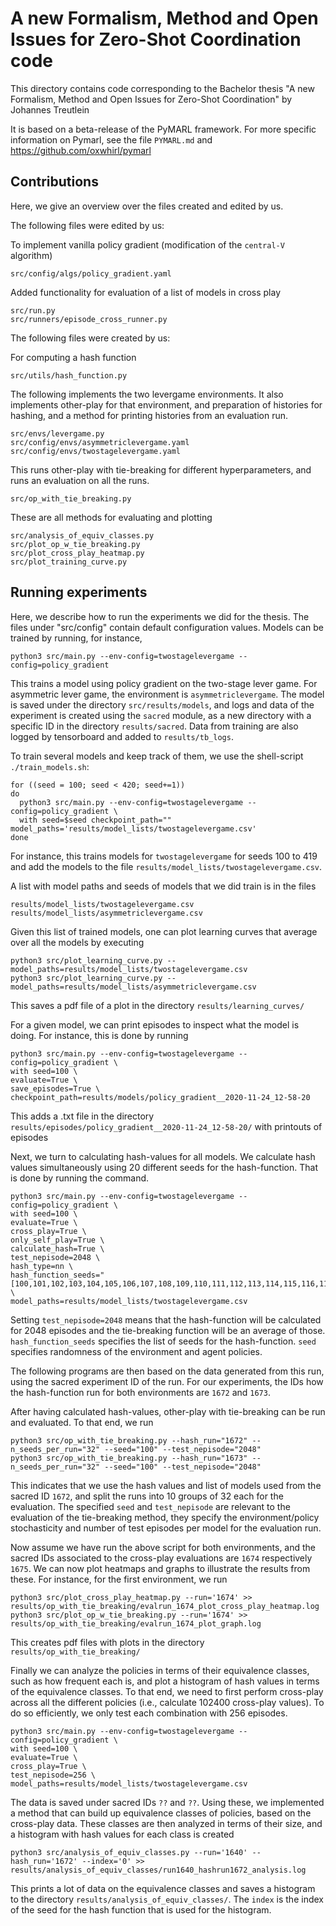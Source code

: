 # A new Formalism, Method and Open Issues for Zero-Shot Coordination code


This directory contains code corresponding to the Bachelor thesis "A new Formalism, Method and Open Issues for Zero-Shot Coordination" by Johannes Treutlein

It is based on a beta-release of the PyMARL framework. For more specific information on Pymarl, see the file `PYMARL.md` and https://github.com/oxwhirl/pymarl


## Contributions

Here, we give an overview over the files created and edited by us.

The following files were edited by us:

To implement vanilla policy gradient (modification of the `central-V` algorithm)
```
src/config/algs/policy_gradient.yaml
```

Added functionality for evaluation of a list of models in cross play
```
src/run.py
src/runners/episode_cross_runner.py
```

The following files were created by us:

For computing a hash function
```
src/utils/hash_function.py
```

The following implements the two levergame environments. It also implements other-play for that environment, and preparation of histories for hashing, and 
a method for printing histories from an evaluation run.

```
src/envs/levergame.py
src/config/envs/asymmetriclevergame.yaml
src/config/envs/twostagelevergame.yaml
```

This runs other-play with tie-breaking for different hyperparameters, and runs an evaluation on all the runs.
```
src/op_with_tie_breaking.py
```

These are all methods for evaluating and plotting
```
src/analysis_of_equiv_classes.py
src/plot_op_w_tie_breaking.py
src/plot_cross_play_heatmap.py
src/plot_training_curve.py
```

## Running experiments

Here, we describe how to run the experiments we did for the thesis. 
The files under "src/config" contain default configuration values. Models can be trained by running, for instance,

```
python3 src/main.py --env-config=twostagelevergame --config=policy_gradient
```

This trains a model using policy gradient on the two-stage lever game.
For asymmetric lever game, the environment is `asymmetriclevergame`.
The model is saved under the directory `src/results/models`, and logs and data of the experiment is created using the
`sacred` module, as a new directory with a specific ID in the directory `results/sacred`. Data from training are also
logged by tensorboard and added to `results/tb_logs`.

To train several models and keep track of them, we use the shell-script `./train_models.sh`:

```
for ((seed = 100; seed < 420; seed+=1))
do
  python3 src/main.py --env-config=twostagelevergame --config=policy_gradient \
  with seed=$seed checkpoint_path="" model_paths='results/model_lists/twostagelevergame.csv'
done
```

For instance, this trains models for  `twostagelevergame` for seeds 100 to 419 and add the models to the file
`results/model_lists/twostagelevergame.csv`.

A list with model paths and seeds of models that we did train is in the files

```
results/model_lists/twostagelevergame.csv
results/model_lists/asymmetriclevergame.csv
```

Given this list of trained models, one can plot learning curves that average over all the models by executing

```
python3 src/plot_learning_curve.py --model_paths=results/model_lists/twostagelevergame.csv
python3 src/plot_learning_curve.py --model_paths=results/model_lists/asymmetriclevergame.csv
```

This saves a pdf file of a plot in the directory `results/learning_curves/`

For a given model, we can print episodes to inspect what the model is doing. For instance, this is done by running

```
python3 src/main.py --env-config=twostagelevergame --config=policy_gradient \
with seed=100 \
evaluate=True \
save_episodes=True \
checkpoint_path=results/models/policy_gradient__2020-11-24_12-58-20 
```

This adds a .txt file in the directory `results/episodes/policy_gradient__2020-11-24_12-58-20/` with printouts of episodes

Next, we turn to calculating hash-values for all models. We calculate hash values simultaneously using 20 different seeds
for the hash-function. That is done by running the command.

```
python3 src/main.py --env-config=twostagelevergame --config=policy_gradient \
with seed=100 \
evaluate=True \
cross_play=True \
only_self_play=True \
calculate_hash=True \
test_nepisode=2048 \
hash_type=nn \
hash_function_seeds="[100,101,102,103,104,105,106,107,108,109,110,111,112,113,114,115,116,117,118,119]" \
model_paths=results/model_lists/twostagelevergame.csv
```

Setting `test_nepisode=2048` means that the hash-function will be calculated for 2048 episodes and the
tie-breaking function will be an average of those. `hash_function_seeds` specifies the list of seeds for the hash-function.
`seed` specifies randomness of the environment and agent policies.

The following programs are then based on the data generated from this run, using the sacred experiment ID of the run.
For our experiments, the IDs how the hash-function run for both environments are `1672` and `1673`.

After having calculated hash-values, other-play with tie-breaking can be run and evaluated. To that end, we run

```
python3 src/op_with_tie_breaking.py --hash_run="1672" --n_seeds_per_run="32" --seed="100" --test_nepisode="2048" 
python3 src/op_with_tie_breaking.py --hash_run="1673" --n_seeds_per_run="32" --seed="100" --test_nepisode="2048" 
```

This indicates that we use the hash values and list of models used from the sacred ID `1672`, and split the runs into 10
groups of 32 each for the evaluation. The specified `seed` and `test_nepisode` are relevant to the evaluation of the
tie-breaking method, they specify the environment/policy stochasticity and number of test episodes per model for the
evaluation run.

Now assume we have run the above script for both environments, and the sacred IDs associated to the cross-play evaluations
are `1674` respectively `1675`. We can now plot heatmaps and graphs to illustrate the results from these. For instance,
for the first environment, we run

```
python3 src/plot_cross_play_heatmap.py --run='1674' >> results/op_with_tie_breaking/evalrun_1674_plot_cross_play_heatmap.log
python3 src/plot_op_w_tie_breaking.py --run='1674' >> results/op_with_tie_breaking/evalrun_1674_plot_graph.log
```

This creates pdf files with plots in the directory `results/op_with_tie_breaking/`

                   
Finally we can analyze the policies in terms of their equivalence classes, such as how frequent each is, and plot a
histogram of hash values in terms of the equivalence classes. To that end, we need to first perform cross-play across
all the different policies (i.e., calculate 102400 cross-play values). To do so efficiently, we only test each
combination with 256 episodes.

```
python3 src/main.py --env-config=twostagelevergame --config=policy_gradient \
with seed=100 \
evaluate=True \
cross_play=True \
test_nepisode=256 \
model_paths=results/model_lists/twostagelevergame.csv
```

The data is saved under sacred IDs `??` and `??`. Using these, we implemented a method that can build up equivalence classes
of policies, based on the cross-play data. These classes are then analyzed in terms of their size, and a histogram with
hash values for each class is created

```
python3 src/analysis_of_equiv_classes.py --run='1640' --hash_run='1672' --index='0' >> results/analysis_of_equiv_classes/run1640_hashrun1672_analysis.log
```

This prints a lot of data on the equivalence classes and saves a histogram to the directory
`results/analysis_of_equiv_classes/`. The `index` is the index of the seed for the hash function that is used for the
histogram.
